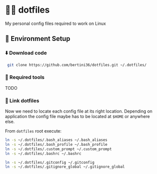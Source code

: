 # 👩‍💻 dotfiles
My personal config files required to work on Linux

## 🚀 Environment Setup

### ⬇️ Download code
```bash
 git clone https://github.com/bertini36/dotfiles.git ~/.dotfiles/
```

### 🐳 Required tools
TODO

### 🔗 Link dotfiles
Now we need to locate each config file at its right location. Depending 
on application the config file maybe has to be located at `$HOME` or 
anywhere else.

From `dotfiles` root execute:
```bash
ln -s ~/.dotfiles/.bash_aliases ~/.bash_aliases
ln -s ~/.dotfiles/.bash_profile ~/.bash_profile
ln -s ~/.dotfiles/.custom_prompt ~/.custom_prompt
ln -s ~/.dotfiles/.bashrc ~/.bashrc

ln -s ~/.dotfiles/.gitconfig ~/.gitconfig
ln -s ~/.dotfiles/.gitignore_global ~/.gitignore_global
```